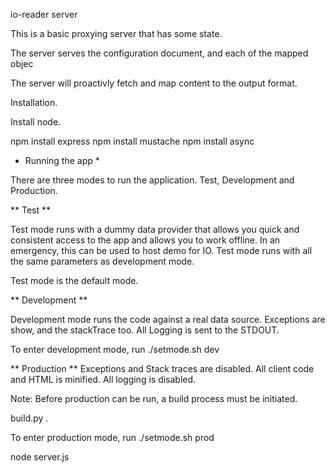 io-reader server

This is a basic proxying server that has some state.

The server serves the configuration document, and each of the mapped objec

The server will proactivly fetch and map content to the output format.

Installation.

Install node.

npm install express
npm install mustache
npm install async

* Running the app *

There are three modes to run the application. Test, Development and Production.

** Test **

Test mode runs with a dummy data provider that allows you quick and consistent access to the app and allows you to work offline.
In an emergency, this can be used to host demo for IO.
Test mode runs with all the same parameters as development mode.

Test mode is the default mode.

** Development **

Development mode runs the code against a real data source.
Exceptions are show, and the stackTrace too.
All Logging is sent to the STDOUT.

To enter development mode, run ./setmode.sh dev

** Production **
Exceptions and Stack traces are disabled.
All client code and HTML is minified.
All logging is disabled.

Note: Before production can be run, a build process must be initiated.

build.py .

To enter production mode, run ./setmode.sh prod

node server.js


